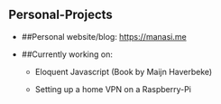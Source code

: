 Personal-Projects
-----------------
*	##Personal website/blog: https://manasi.me

*	##Currently working on: 
	*	Eloquent Javascript (Book by Maijn Haverbeke)

	*	Setting up a home VPN on a Raspberry-Pi



